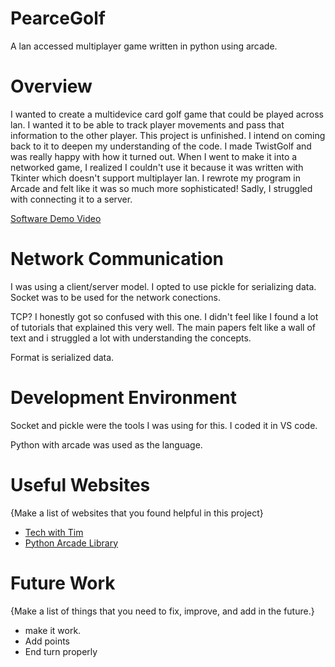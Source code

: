 # PearceGolf
A lan accessed multiplayer game written in python using arcade.

# Overview

I wanted to create a multidevice card golf game that could be played across lan. I wanted it to be able to track player movements and pass that information to the other player. This project is unfinished. I intend on coming back to it to deepen my understanding of the code. I made TwistGolf and was really happy with how it turned out. When I went to make it into a networked game, I realized I couldn't use it because it was written with Tkinter which doesn't support multiplayer lan. I rewrote my program in Arcade and felt like it was so much more sophisticated! Sadly, I struggled with connecting it to a server.

[Software Demo Video](https://youtu.be/UOlUqVCgSSs)

# Network Communication

I was using a client/server model. I opted to use pickle for serializing data. Socket was to be used for the network conections.

TCP? I honestly got so confused with this one. I didn't feel like I found a lot of tutorials that explained this very well. The main papers felt like a wall of text and i struggled a lot with understanding the concepts.

Format is serialized data.

# Development Environment

Socket and pickle were the tools I was using for this. I coded it in VS code.

Python with arcade was used as the language.

# Useful Websites

{Make a list of websites that you found helpful in this project}
* [Tech with Tim](https://www.youtube.com/@TechWithTim)
* [Python Arcade Library](https://api.arcade.academy/en/latest/)

# Future Work

{Make a list of things that you need to fix, improve, and add in the future.}
* make it work.
* Add points
* End turn properly